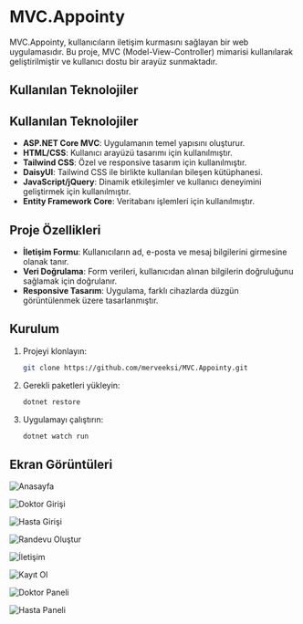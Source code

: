 # MVC.Appointy

MVC.Appointy, kullanıcıların iletişim kurmasını sağlayan bir web uygulamasıdır. Bu proje, MVC (Model-View-Controller) mimarisi kullanılarak geliştirilmiştir ve kullanıcı dostu bir arayüz sunmaktadır.

## Kullanılan Teknolojiler
## Kullanılan Teknolojiler

- **ASP.NET Core MVC**: Uygulamanın temel yapısını oluşturur.
- **HTML/CSS**: Kullanıcı arayüzü tasarımı için kullanılmıştır.
- **Tailwind CSS**: Özel ve responsive tasarım için kullanılmıştır.
- **DaisyUI**: Tailwind CSS ile birlikte kullanılan bileşen kütüphanesi.
- **JavaScript/jQuery**: Dinamik etkileşimler ve kullanıcı deneyimini geliştirmek için kullanılmıştır.
- **Entity Framework Core**: Veritabanı işlemleri için kullanılmıştır.

## Proje Özellikleri

- **İletişim Formu**: Kullanıcıların ad, e-posta ve mesaj bilgilerini girmesine olanak tanır.
- **Veri Doğrulama**: Form verileri, kullanıcıdan alınan bilgilerin doğruluğunu sağlamak için doğrulanır.
- **Responsive Tasarım**: Uygulama, farklı cihazlarda düzgün görüntülenmek üzere tasarlanmıştır.

## Kurulum

1. Projeyi klonlayın:
   ```bash
   git clone https://github.com/merveeksi/MVC.Appointy.git
   ```

2. Gerekli paketleri yükleyin:
   ```bash
   dotnet restore
   ```

3. Uygulamayı çalıştırın:
   ```bash
   dotnet watch run
   ```

## Ekran Görüntüleri

![Anasayfa](/img/s1.png)

![Doktor Girişi](/img/s2.png)

![Hasta Girişi](/img/s3.png)

![Randevu Oluştur](/img/s4.png)

![İletişim](/img/s5.png)

![Kayıt Ol](/img/s6.png)

![Doktor Paneli](/img/s7.png)

![Hasta Paneli](/img/s8.png)
